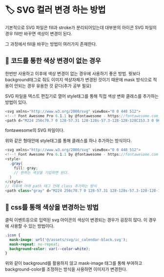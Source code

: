 # 🏷 SVG 컬러 변경 하는 방법

기본적으로 SVG 파일은 fill과 stroke가 분리되어있는데 대부분의 아이콘 SVG 파일의 경우 fill만 바꾸면 색상이 변경이 된다.

그 과정에서 fill을 바꾸는 방법이 여러가지 존재한다.

## 🔖 코드를 통한 색상 변경이 없는 경우

한번만 사용하고 이후에 색상 변경이 없는 경우에 사용하기 좋은 방법. 뭣보다 background태그로 줘도 이미지 색상자체가 변경된 것이기 때문에 mask 방식으로 적용이 안되는 경우 유용한 것 같다(추가 공부 필요)

SVG 파일을 텍스트 편집기로 열어 style태그를 통해 직접 색상 변화 클래스를 추가하는 방법이 있다.

```cs
<svg xmlns="http://www.w3.org/2000/svg" viewBox="0 0 448 512">
<!--! Font Awesome Pro 6.1.1 by @fontawesome - https://fontawesome.com License - https://fontawesome.com/license (Commercial License) Copyright 2022 Fonticons, Inc. -->
<path d="M224 256c70.7 0 128-57.31 128-128s-57.3-128-128-128C153.3 0 96 57.31 96 128S153.3 256 224 256zM274.7 304H173.3C77.61 304 0 381.6 0 477.3c0 19.14 15.52 34.67 34.66 34.67h378.7C432.5 512 448 496.5 448 477.3C448 381.6 370.4 304 274.7 304z"/></svg>
```

fontawesome의 SVG 파일이다.

위와 같은 형태안에 style태그를 통해 클래스를 하나 추가하는 방식이다.

```cs
<svg xmlns="http://www.w3.org/2000/svg" viewBox="0 0 448 512">
<!--! Font Awesome Pro 6.1.1 by @fontawesome - https://fontawesome.com License - https://fontawesome.com/license (Commercial License) Copyright 2022 Fonticons, Inc. -->
<style>
  .gray{
    fill: gray; 
    // 원하는 색상을 기입하면 된다.
  }
</style>
// 이후에 아래 path 태그 안에 class 추가하는 방식
<path class="gray" d="M224 256c70.7 0 128-57.31 128-128s-57.3-128-128-128C153.3 0 96 57.31 96 128S153.3 256 224 256zM274.7 304H173.3C77.61 304 0 381.6 0 477.3c0 19.14 15.52 34.67 34.66 34.67h378.7C432.5 512 448 496.5 448 477.3C448 381.6 370.4 304 274.7 304z"/></svg>
```

## 🔖 css를 통해 색상을 변경하는 방법

클릭 이벤트등으로 입력된 svg 아이콘의 색상이 변경되는 경우가 굉장히 많다. 이 경우에 사용할 수 있는 방법이다.


```css
.icon {
  mask-image: url('@/assets/svg/ic_calendar-black.svg');
  mask-repeat: no-repeat;
  background-color: var(--color-white);
}
```

위와 같이 background를 활용하지 않고 mask-image 태그를 통해 부여하고 background-color를 조정하는 방식을 사용하면 이미지가 변경한다.
